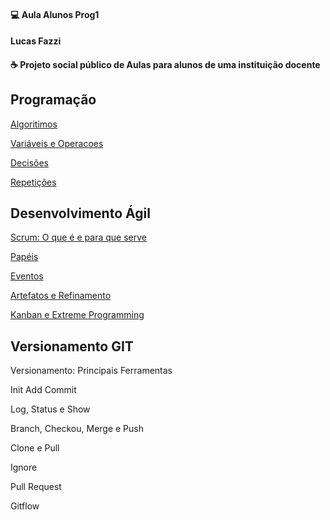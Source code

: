 #### 💻 Aula Alunos Prog1
#### Lucas Fazzi
<h4 align="left">
  ☕ Projeto social público de Aulas para alunos de uma instituição docente
</h4>

## Programação

[Algoritimos](https://github.com/lucasfazzib/aula_alunos_prog1_v1/blob/master/Programacao/Algoritimo.md)

[Variáveis e Operacoes](https://github.com/lucasfazzib/aula_alunos_prog1_v1/blob/master/Programacao/Variaveis_e_Operacoes.md)

[Decisões](https://github.com/lucasfazzib/aula_alunos_prog1_v1/blob/master/Programacao/Decisoes.md)

[Repetições](https://github.com/lucasfazzib/aula_alunos_prog1_v1/blob/master/Programacao/Repeticao.md)


## Desenvolvimento Ágil 

[Scrum: O que é e para que serve](https://github.com/lucasfazzib/aula_alunos_prog1_v1/blob/master/Desenvolvimento_Agil/Scrum.md)

[Papéis](https://github.com/lucasfazzib/aula_alunos_prog1_v1/blob/master/Desenvolvimento_Agil/Papeis.MD)

[Eventos](https://github.com/lucasfazzib/aula_alunos_prog1_v1/blob/master/Desenvolvimento_Agil/Eventos.md)

[Artefatos e Refinamento](https://github.com/lucasfazzib/aula_alunos_prog1_v1/blob/master/Desenvolvimento_Agil/Artefatos_e_Refinamento.md)

[Kanban e Extreme Programming](https://github.com/lucasfazzib/aula_alunos_prog1_v1/blob/master/Desenvolvimento_Agil/Kanban_e_ExtremeProgamming.md)

## Versionamento GIT

Versionamento: Principais Ferramentas

Init Add Commit

Log, Status e Show

Branch, Checkou, Merge e Push

Clone e Pull

Ignore

Pull Request

Gitflow
